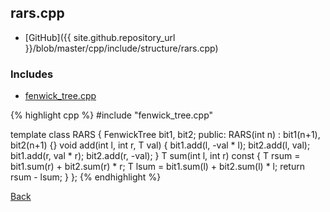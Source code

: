 ## rars.cpp

- [GitHub]({{ site.github.repository_url }}/blob/master/cpp/include/structure/rars.cpp)

### Includes

- [fenwick_tree.cpp](fenwick_tree)

{% highlight cpp %}
#include "fenwick_tree.cpp"

template <typename T>
class RARS {
  FenwickTree<T> bit1, bit2;
public:
  RARS(int n) : bit1(n+1), bit2(n+1) {}
  void add(int l, int r, T val) {
    bit1.add(l, -val * l); bit2.add(l,  val);
    bit1.add(r,  val * r); bit2.add(r, -val);
  }
  T sum(int l, int r) const {
    T rsum = bit1.sum(r) + bit2.sum(r) * r;
    T lsum = bit1.sum(l) + bit2.sum(l) * l;
    return rsum - lsum;
  }
};
{% endhighlight %}

[Back](../../..)
